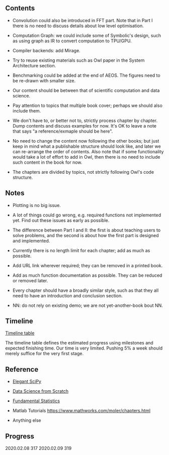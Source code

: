 ## Contents

- Convolution could also be introduced in FFT part. Note that in Part I there is no need to discuss details about low level optimisation.

- Computation Graph: we could include some of Symbolic's design, such as using graph as IR to convert computation to TPU/GPU.

- Compiler backends: add Mirage.

- Try to reuse existing materials such as Owl paper in the System Architecture section.

- Benchmarking could be added at the end of AEOS. The figures need to be re-drawn with smaller size. 

- Our content should be between that of scientific computation and data science.

- Pay attention to topics that multiple book cover; perhaps we should also include them.

- We don't have to, or better not to, strictly process chapter by chapter. Dump contents and discuss examples for now. It's OK to leave a note that says "a reference/exmaple should be here".

- No need to change the content now following the other books; but just keep in mind what a publishable structure should look like, and later we can re-arrange the order of contents. Also note that if some functionality would take a lot of effort to add in Owl, then there is no need to include such content in the book for now.

- The chapters are divided by topics, not strictly following Owl's code structure. 


## Notes

- Plotting is no big issue. 

- A lot of things could go wrong, e.g. required functions not implemented yet. Find out these issues as early as possible. 

- The difference between Part I and II: the first is about teaching users to solve problems, and the second is about how the first part is designed and implemented.

- Currently there is no length limit for each chapter; add as much as possible.

- Add URL link wherever required; they can be removed in a printed book. 

- Add as much function documentation as possible. They can be reduced or removed later.

- Every chapter should have a broadly similar style, such as that they all need to have an introduction and conclusion section. 

- NN: do not rely on existing demo; we are not yet-another-book bout NN. 


## Timeline

[Timeline table](https://docs.google.com/spreadsheets/d/1Wk1CUsJ257cPKCwxaenRpFB-SiHLn4dmO8a_wpnbsPw/edit?usp=sharing)

The timeline table defines the estimated progress using milestones and expected finishing time. 
Our time is very limited. Pushing 5% a week should merely suffice for the very first stage.


## Reference

- [Elegant SciPy](https://www.oreilly.com/library/view/elegant-scipy/9781491922927/)

- [Data Science from Scratch](https://www.oreilly.com/library/view/data-science-from/9781492041122/)

- [Fundamental Statistics](https://sites.google.com/site/fundamentalstatistics/chapter-16)

- Matlab Tutorials https://www.mathworks.com/moler/chapters.html

- Anything else 


## Progress

2020.02.08    317
2020.02.09    319